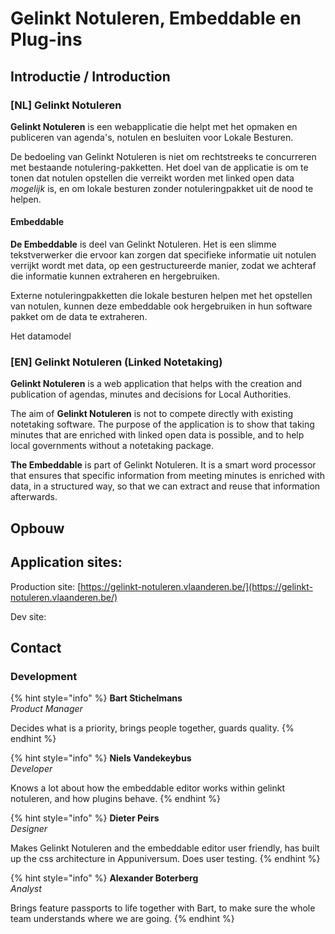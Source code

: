 # Gelinkt Notuleren, Embeddable en Plug-ins

## Introductie / Introduction

### \[NL\] Gelinkt Notuleren

**Gelinkt Notuleren** is een webapplicatie die helpt met het opmaken en publiceren van agenda's, notulen en besluiten voor Lokale Besturen.

De bedoeling van Gelinkt Notuleren is niet om rechtstreeks te concurreren met bestaande notulering-pakketten. Het doel van de applicatie is om te tonen dat notulen opstellen die verreikt worden met linked open data _mogelijk_ is, en om lokale besturen zonder notuleringpakket uit de nood te helpen.

#### Embeddable

**De Embeddable** is deel van Gelinkt Notuleren. Het is een slimme tekstverwerker die ervoor kan zorgen dat specifieke informatie uit notulen verrijkt wordt met data, op een gestructureerde manier, zodat we achteraf die informatie kunnen extraheren en hergebruiken.

Externe notuleringpakketten die lokale besturen helpen met het opstellen van notulen, kunnen deze embeddable ook hergebruiken in hun software pakket om de data te extraheren.

Het datamodel

### \[EN\] Gelinkt Notuleren \(Linked Notetaking\)

**Gelinkt Notuleren** is a web application that helps with the creation and publication of agendas, minutes and decisions for Local Authorities.

The aim of **Gelinkt Notuleren** is not to compete directly with existing notetaking software. The purpose of the application is to show that taking minutes that are enriched with linked open data is possible, and to help local governments without a notetaking package.

**The Embeddable** is part of Gelinkt Notuleren. It is a smart word processor that ensures that specific information from meeting minutes is enriched with data, in a structured way, so that we can extract and reuse that information afterwards.

## Opbouw



## Application sites:

Production site: [https://gelinkt-notuleren.vlaanderen.be/](https://gelinkt-notuleren.vlaanderen.be/)

Dev site: 

## Contact

### Development



{% hint style="info" %}
**Bart Stichelmans**  
_Product Manager_  
  
Decides what is a priority, brings people together, guards quality.
{% endhint %}

{% hint style="info" %}
**Niels Vandekeybus**  
_Developer_  
  
Knows a lot about how the embeddable editor works within gelinkt notuleren, and how plugins behave.
{% endhint %}

{% hint style="info" %}
**Dieter Peirs**  
_Designer_  
  
Makes Gelinkt Notuleren and the embeddable editor user friendly, has built up the css architecture in Appuniversum. Does user testing.
{% endhint %}

{% hint style="info" %}
**Alexander Boterberg**  
_Analyst_  
  
Brings feature passports to life together with Bart, to make sure the whole team understands where we are going. 
{% endhint %}



